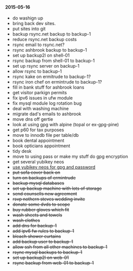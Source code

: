 #### 2015-05-16 ####

- do washign up
- bring back dev sites.
- put sites into git
- backup rsync.net backup to backup-1
- reduce rsync.net backup costs
- rsync email to rsync.net?
- rsync ashbrook backup to backup-1
- set up backup2l on shell-01
- rsync backup from shell-01 to backup-1
- set up rsync server on backup-1
- allow rsync to backup-1
- rsync kake on ermitrude to backup-1?
- rsync iron chef on ermintrude to backup-1?
- fill in bank stuff for ashbrook loans
- get visitor parkign permits
- fix ipv6 issues in ufw module
- fix mysql module log rotation bug
- deal with washing machine
- migrate dad's emails to ashbrook
- move dns off gertie
- look at using gpg with alpine (topal or ex-gpg-pine)
- get p60 for tax purposes
- move to innodb file per table/db
- book dental appointment
- book opticians appointment
- tidy desk
- move to using pass or make my stuff do gpg encryption
- get several yubikey neos
- [use yubikey neos for gpg and password](http://viccuad.me/blog/secure-yourself-part-1-airgapped-computer-and-GPG-smartcards/) 
- ~~put sofa cover back on~~
- ~~turn on backups of ermintrude~~
- ~~backup mysql databases~~
- ~~set up backup machine with lots of storage~~
- ~~send counsells new agreement~~
- ~~rsvp nothern steves wedding invite~~
- ~~donate some dvds to scope~~
- ~~buy rubber gloves which fit~~
- ~~wash sheets and towels~~
- ~~wash clothes~~
- ~~add dns for backup-1~~
- ~~add ipv6 fw rules to backup-1~~
- ~~bleach shower curtains~~
- ~~add backup user to backup-1~~
- ~~allow ssh from all other machines to backup-1~~
- ~~rsync mysql backups to backup-1~~
- ~~set up backup2l on web-01~~
- ~~rsync backup from web-01 to backup-1~~
